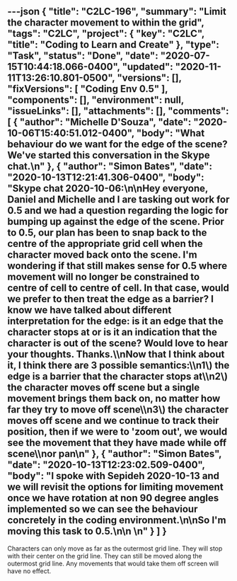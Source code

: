 ---json
{
  "title": "C2LC-196",
  "summary": "Limit the character movement to within the grid",
  "tags": "C2LC",
  "project": {
    "key": "C2LC",
    "title": "Coding to Learn and Create"
  },
  "type": "Task",
  "status": "Done",
  "date": "2020-07-15T10:44:18.066-0400",
  "updated": "2020-11-11T13:26:10.801-0500",
  "versions": [],
  "fixVersions": [
    "Coding Env 0.5"
  ],
  "components": [],
  "environment": null,
  "issueLinks": [],
  "attachments": [],
  "comments": [
    {
      "author": "Michelle D'Souza",
      "date": "2020-10-06T15:40:51.012-0400",
      "body": "What behaviour do we want for the edge of the scene? We've started this conversation in the Skype chat.\n"
    },
    {
      "author": "Simon Bates",
      "date": "2020-10-13T12:21:41.306-0400",
      "body": "Skype chat 2020-10-06:\n\nHey everyone, Daniel and Michelle and I are tasking out work for 0.5 and we had a question regarding the logic for bumping up against the edge of the scene. Prior to 0.5, our plan has been to snap back to the centre of the appropriate grid cell when the character moved back onto the scene. I'm wondering if that still makes sense for 0.5 where movement will no longer be constrained to centre of cell to centre of cell. In that case, would we prefer to then treat the edge as a barrier? I know we have talked about different interpretation for the edge: is it an edge that the character stops at or is it an indication that the character is out of the scene? Would love to hear your thoughts. Thanks.\\\nNow that I think about it, I think there are 3 possible semantics:\\\n1\\) the edge is a barrier that the character stops at\\\n2\\) the character moves off scene but a single movement brings them back on, no matter how far they try to move off scene\\\n3\\) the character moves off scene and we continue to track their position, then if we were to 'zoom out', we would see the movement that they have made while off scene\\\nor pan\n"
    },
    {
      "author": "Simon Bates",
      "date": "2020-10-13T12:23:02.509-0400",
      "body": "I spoke with Sepideh 2020-10-13 and we will revisit the options for limiting movement once we have rotation at non 90 degree angles implemented so we can see the behaviour concretely in the coding environment.\n\nSo I'm moving this task to 0.5.\n\n \n"
    }
  ]
}
---
Characters can only move as far as the outermost grid line. They will stop with their center on the grid line. They can still be moved along the outermost grid line. Any movements that would take them off screen will have no effect.

        